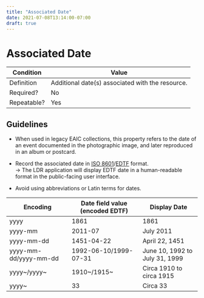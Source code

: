 ```yaml
---
title: "Associated Date"
date: 2021-07-08T13:14:00-07:00
draft: true
---
```


# Associated Date

| Condition  | Value |
|-------------|---------------------------|
| Definition  | Additional date(s) associated with the resource. |
| Required?   | No                        |
| Repeatable? | Yes                        |

## Guidelines

- When used in legacy EAIC collections, this property refers to the date of an event documented in the photographic image, and later reproduced in an album or postcard.

- Record the associated date in <u>[ISO 8601](https://www.iso.org/iso-8601-date-and-time-format.html)</u>/<u>[EDTF](https://www.loc.gov/standards/datetime/)</u> format. \
&rarr; The LDR application will display EDTF date in a human-readable format in the public-facing user interface.

- Avoid using abbreviations or Latin terms for dates.

| Encoding      | Date field value (encoded EDTF) | Display Date |
| ----------- | ----------- | ----------- |
| yyyy     | 1861       | 1861       |
| yyyy-mm   | 2011-07        | July 2011        |
| yyyy-mm-dd     | 1451-04-22       | April 22, 1451       |
| yyyy-mm-dd/yyyy-mm-dd   | 1992-06-10/1999-07-31        | June 10, 1992 to July 31, 1999        |
| yyyy~/yyyy~     | 1910~/1915~       | Circa 1910 to circa 1915       |
| yyyy~   | 33        | Circa 33        |
